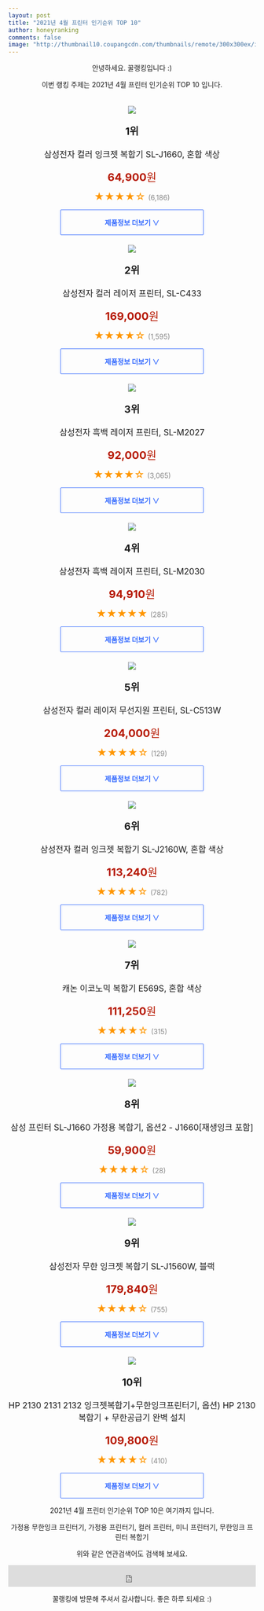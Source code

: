 ```yaml
--- 
layout: post 
title: "2021년 4월 프린터 인기순위 TOP 10" 
author: honeyranking 
comments: false 
image: "http://thumbnail10.coupangcdn.com/thumbnails/remote/300x300ex/image/product/image/vendoritem/2018/10/25/3156395949/4aa0c31b-4a5e-4d35-8d31-7d55d46f8fa4.jpg" 
--- 
```

<p style="text-align: center;">안녕하세요. 꿀랭킹입니다 :)</p> <p style="text-align: center;">이번 랭킹 주제는 2021년 4월 프린터 인기순위 TOP 10 입니다.</p><center><img src="http://thumbnail10.coupangcdn.com/thumbnails/remote/300x300ex/image/product/image/vendoritem/2018/10/25/3156395949/4aa0c31b-4a5e-4d35-8d31-7d55d46f8fa4.jpg" style="margin-top:20px" /></center> <p style="text-align: center; font-size: 20px"><b>1위</b></p> <p style="text-align: center; font-size: 17px">삼성전자 컬러 잉크젯 복합기 SL-J1660, 혼합 색상</p> <p style="text-align: center;"><span style="color: #b61800; font-size: 22px;"><b>64,900</b>원</span></p> <p style="text-align: center;"><span style="color: #ff9600; font-size: 20px;">★★★★☆ </span><span style="color: #878787;">(6,186)</span></p> <center><a href="https://coupa.ng/bWWfGn"> <div style="font-size: 14px; display: inline-block; padding: 15px 90px; color: #346aff; border-radius: 2px; border: 1px solid #346aff; cursor: pointer;"><b>제품정보 더보기 &or;</b></div> </a></center><center><img src="http://thumbnail7.coupangcdn.com/thumbnails/remote/300x300ex/image/product/image/vendoritem/2018/05/29/3156366311/efd87b8e-eccb-400a-a52b-e68603eda2ae.jpg" style="margin-top:20px" /></center> <p style="text-align: center; font-size: 20px"><b>2위</b></p> <p style="text-align: center; font-size: 17px">삼성전자 컬러 레이저 프린터, SL-C433</p> <p style="text-align: center;"><span style="color: #b61800; font-size: 22px;"><b>169,000</b>원</span></p> <p style="text-align: center;"><span style="color: #ff9600; font-size: 20px;">★★★★☆ </span><span style="color: #878787;">(1,595)</span></p> <center><a href="https://coupa.ng/bWWfGu"> <div style="font-size: 14px; display: inline-block; padding: 15px 90px; color: #346aff; border-radius: 2px; border: 1px solid #346aff; cursor: pointer;"><b>제품정보 더보기 &or;</b></div> </a></center><center><img src="http://thumbnail9.coupangcdn.com/thumbnails/remote/300x300ex/image/product/image/vendoritem/2016/12/22/3012494460/df05df23-3c54-489c-8607-8338fe78112e.jpg" style="margin-top:20px" /></center> <p style="text-align: center; font-size: 20px"><b>3위</b></p> <p style="text-align: center; font-size: 17px">삼성전자 흑백 레이저 프린터, SL-M2027</p> <p style="text-align: center;"><span style="color: #b61800; font-size: 22px;"><b>92,000</b>원</span></p> <p style="text-align: center;"><span style="color: #ff9600; font-size: 20px;">★★★★☆ </span><span style="color: #878787;">(3,065)</span></p> <center><a href="https://coupa.ng/bWWfGA"> <div style="font-size: 14px; display: inline-block; padding: 15px 90px; color: #346aff; border-radius: 2px; border: 1px solid #346aff; cursor: pointer;"><b>제품정보 더보기 &or;</b></div> </a></center><center><img src="http://thumbnail7.coupangcdn.com/thumbnails/remote/300x300ex/image/retail/images/2020/05/18/14/3/83ed4049-4b3d-4925-8aca-0c0a25e1fb12.jpg" style="margin-top:20px" /></center> <p style="text-align: center; font-size: 20px"><b>4위</b></p> <p style="text-align: center; font-size: 17px">삼성전자 흑백 레이저 프린터, SL-M2030</p> <p style="text-align: center;"><span style="color: #b61800; font-size: 22px;"><b>94,910</b>원</span></p> <p style="text-align: center;"><span style="color: #ff9600; font-size: 20px;">★★★★★ </span><span style="color: #878787;">(285)</span></p> <center><a href="https://coupa.ng/bWWfGF"> <div style="font-size: 14px; display: inline-block; padding: 15px 90px; color: #346aff; border-radius: 2px; border: 1px solid #346aff; cursor: pointer;"><b>제품정보 더보기 &or;</b></div> </a></center><center><img src="http://thumbnail6.coupangcdn.com/thumbnails/remote/300x300ex/image/retail/images/2019/11/07/15/8/0a3335da-4254-4f58-adcf-a423eef03bc9.jpg" style="margin-top:20px" /></center> <p style="text-align: center; font-size: 20px"><b>5위</b></p> <p style="text-align: center; font-size: 17px">삼성전자 컬러 레이저 무선지원 프린터, SL-C513W</p> <p style="text-align: center;"><span style="color: #b61800; font-size: 22px;"><b>204,000</b>원</span></p> <p style="text-align: center;"><span style="color: #ff9600; font-size: 20px;">★★★★☆ </span><span style="color: #878787;">(129)</span></p> <center><a href="https://coupa.ng/bWWfGJ"> <div style="font-size: 14px; display: inline-block; padding: 15px 90px; color: #346aff; border-radius: 2px; border: 1px solid #346aff; cursor: pointer;"><b>제품정보 더보기 &or;</b></div> </a></center><center><img src="http://thumbnail9.coupangcdn.com/thumbnails/remote/300x300ex/image/product/image/vendoritem/2019/02/22/3156395950/ef368ef3-990d-46b4-9365-42f0ae52adb2.jpg" style="margin-top:20px" /></center> <p style="text-align: center; font-size: 20px"><b>6위</b></p> <p style="text-align: center; font-size: 17px">삼성전자 컬러 잉크젯 복합기 SL-J2160W, 혼합 색상</p> <p style="text-align: center;"><span style="color: #b61800; font-size: 22px;"><b>113,240</b>원</span></p> <p style="text-align: center;"><span style="color: #ff9600; font-size: 20px;">★★★★☆ </span><span style="color: #878787;">(782)</span></p> <center><a href="https://coupa.ng/bWWfGR"> <div style="font-size: 14px; display: inline-block; padding: 15px 90px; color: #346aff; border-radius: 2px; border: 1px solid #346aff; cursor: pointer;"><b>제품정보 더보기 &or;</b></div> </a></center><center><img src="http://thumbnail7.coupangcdn.com/thumbnails/remote/300x300ex/image/product/image/vendoritem/2019/07/01/4668848127/0fdd1317-1c36-4ddd-923d-c3cf776ceb14.jpg" style="margin-top:20px" /></center> <p style="text-align: center; font-size: 20px"><b>7위</b></p> <p style="text-align: center; font-size: 17px">캐논 이코노믹 복합기 E569S, 혼합 색상</p> <p style="text-align: center;"><span style="color: #b61800; font-size: 22px;"><b>111,250</b>원</span></p> <p style="text-align: center;"><span style="color: #ff9600; font-size: 20px;">★★★★☆ </span><span style="color: #878787;">(315)</span></p> <center><a href="https://coupa.ng/bWWfG0"> <div style="font-size: 14px; display: inline-block; padding: 15px 90px; color: #346aff; border-radius: 2px; border: 1px solid #346aff; cursor: pointer;"><b>제품정보 더보기 &or;</b></div> </a></center><center><img src="http://thumbnail8.coupangcdn.com/thumbnails/remote/300x300ex/image/vendor_inventory/1124/54e9c19966ef0ce925f1bffada3624e003ed636082b7048ad0074ef21721.jpg" style="margin-top:20px" /></center> <p style="text-align: center; font-size: 20px"><b>8위</b></p> <p style="text-align: center; font-size: 17px">삼성 프린터 SL-J1660 가정용 복합기, 옵션2 - J1660[재생잉크 포함]</p> <p style="text-align: center;"><span style="color: #b61800; font-size: 22px;"><b>59,900</b>원</span></p> <p style="text-align: center;"><span style="color: #ff9600; font-size: 20px;">★★★★☆ </span><span style="color: #878787;">(28)</span></p> <center><a href="https://coupa.ng/bWWfG7"> <div style="font-size: 14px; display: inline-block; padding: 15px 90px; color: #346aff; border-radius: 2px; border: 1px solid #346aff; cursor: pointer;"><b>제품정보 더보기 &or;</b></div> </a></center><center><img src="http://thumbnail7.coupangcdn.com/thumbnails/remote/300x300ex/image/product/image/vendoritem/2018/11/13/3832597281/ee7a4977-3333-4f9f-97b8-8b8f1f81f470.jpg" style="margin-top:20px" /></center> <p style="text-align: center; font-size: 20px"><b>9위</b></p> <p style="text-align: center; font-size: 17px">삼성전자 무한 잉크젯 복합기 SL-J1560W, 블랙</p> <p style="text-align: center;"><span style="color: #b61800; font-size: 22px;"><b>179,840</b>원</span></p> <p style="text-align: center;"><span style="color: #ff9600; font-size: 20px;">★★★★☆ </span><span style="color: #878787;">(755)</span></p> <center><a href="https://coupa.ng/bWWfHd"> <div style="font-size: 14px; display: inline-block; padding: 15px 90px; color: #346aff; border-radius: 2px; border: 1px solid #346aff; cursor: pointer;"><b>제품정보 더보기 &or;</b></div> </a></center><center><img src="http://thumbnail6.coupangcdn.com/thumbnails/remote/300x300ex/image/vendor_inventory/3eac/b83e93c13e5a7ff15c588e3ce040f41f6772951d750efa079a021cd7ede0.png" style="margin-top:20px" /></center> <p style="text-align: center; font-size: 20px"><b>10위</b></p> <p style="text-align: center; font-size: 17px">HP 2130 2131 2132 잉크젯복합기+무한잉크프린터기, 옵션) HP 2130 복합기 + 무한공급기 완벽 설치</p> <p style="text-align: center;"><span style="color: #b61800; font-size: 22px;"><b>109,800</b>원</span></p> <p style="text-align: center;"><span style="color: #ff9600; font-size: 20px;">★★★★☆ </span><span style="color: #878787;">(410)</span></p> <center><a href="https://coupa.ng/bWWfHs"> <div style="font-size: 14px; display: inline-block; padding: 15px 90px; color: #346aff; border-radius: 2px; border: 1px solid #346aff; cursor: pointer;"><b>제품정보 더보기 &or;</b></div> </a></center> <p style="text-align: center;"> </p> <p style="text-align: center;"> </p> <p style="text-align: center;">2021년 4월 프린터 인기순위 TOP 10은 여기까지 입니다.</p> <p style="text-align: center;">가정용 무한잉크 프린터기, 가정용 프린터기, 컬러 프린터, 미니 프린터기, 무한잉크 프린터 복합기</p> <p style="text-align: center;">위와 같은 연관검색어도 검색해 보세요.</p> <iframe src="https://coupa.ng/bSaIdo" width="100%" height="44" frameborder="0" scrolling="no" referrerpolicy="unsafe-url"></iframe> <p style="text-align: center;">꿀랭킹에 방문해 주셔서 감사합니다. 좋은 하루 되세요 :)</p>
